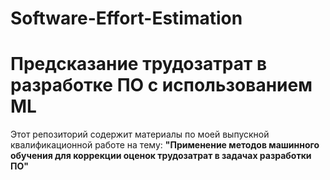 # Software-Effort-Estimation
# Предсказание трудозатрат в разработке ПО с использованием ML

Этот репозиторий содержит материалы по моей выпускной квалификационной работе на тему:
**"Применение методов машинного обучения для коррекции оценок трудозатрат в задачах разработки ПО"**

